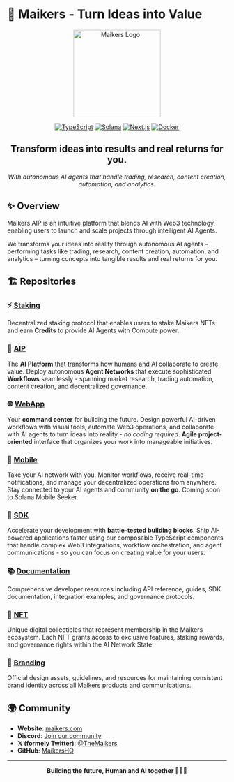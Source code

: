 # 🤖 Maikers - Turn Ideas into Value

<div align="center">
  <img src="https://github.com/MaikersHQ/branding/blob/main/logo/logo.png?raw=true" alt="Maikers Logo" width="200"/>

[![TypeScript](https://img.shields.io/badge/TypeScript-007ACC?logo=typescript&logoColor=white)](https://www.typescriptlang.org/)
[![Solana](https://img.shields.io/badge/Solana-9945FF?logo=solana&logoColor=white)](https://solana.com/)
[![Next.js](https://img.shields.io/badge/Next.js-000000?logo=next.js&logoColor=white)](https://nextjs.org/)
[![Docker](https://img.shields.io/badge/Docker-2496ED?logo=docker&logoColor=white)](https://www.docker.com/)

</div>

<div align="center">
  <h2>Transform ideas into results and real returns for you.</h2>
  <p><em>With autonomous AI agents that handle trading, research, content creation, automation, and analytics.</em></p>
</div>

## ✨ Overview

Maikers AIP is an intuitive platform that blends AI with Web3 technology, enabling users to launch and scale projects through intelligent AI Agents.

We transforms your ideas into reality through autonomous AI agents – performing tasks like trading, research, content creation, automation, and analytics – turning concepts into tangible results and real returns for you.

## 🏗️ Repositories

### ⚡ [Staking](https://github.com/MaikersHQ/staking-program)

Decentralized staking protocol that enables users to stake Maikers NFTs and earn **Credits** to provide AI Agents with Compute power.

### 🤖 [AIP](https://github.com/maikersHQ/aip)

The **AI Platform** that transforms how humans and AI collaborate to create value. Deploy autonomous **Agent Networks** that execute sophisticated **Workflows** seamlessly - spanning market research, trading automation, content creation, and decentralized governance.

### 🌐 [WebApp](https://github.com/MaikersHQ/webapp)

Your **command center** for building the future. Design powerful AI-driven workflows with visual tools, automate Web3 operations, and collaborate with AI agents to turn ideas into reality - _no coding required_. **Agile project-oriented** interface that organizes your work into manageable initiatives.

### 📱 [Mobile](https://github.com/MaikersHQ/mobile)

Take your AI network with you. Monitor workflows, receive real-time notifications, and manage your decentralized operations from anywhere. Stay connected to your AI agents and community **on the go**. Coming soon to Solana Mobile Seeker.

### 🚀 [SDK](https://github.com/MaikersHQ/sdk)

Accelerate your development with **battle-tested building blocks**. Ship AI-powered applications faster using our composable TypeScript components that handle complex Web3 integrations, workflow orchestration, and agent communications - so you can focus on creating value for your users.

### 📚 [Documentation](https://github.com/MaikersHQ/documentation)

Comprehensive developer resources including API reference, guides, SDK documentation, integration examples, and governance protocols.

### 🪬 [NFT](https://github.com/MaikersHQ/nft)

Unique digital collectibles that represent membership in the Maikers ecosystem. Each NFT grants access to exclusive features, staking rewards, and governance rights within the AI Network State.

### 🎨 [Branding](https://github.com/MaikersHQ/branding)

Official design assets, guidelines, and resources for maintaining consistent brand identity across all Maikers products and communications.

## 🌍 Community

- **Website**: [maikers.com](https://maikers.com)
- **Discord**: [Join our community](https://discord.gg/maikers)
- **𝕏 (formely Twitter)**: [@TheMaikers](https://X.com/TheMaikers)
- **GitHub**: [MaikersHQ](https://github.com/MaikersHQ)

---

<div align="center">
  <strong>Building the future, Human and AI together 🤖🤝✨</strong>
</div>
